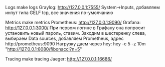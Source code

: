 Logs
make logs
Graylog: http://127.0.0.1:7555/ 
System->Inputs, добавляем инпут типа GELF tcp, все значения по-умолчанию

Metrics
make metrics
Prometheus: http://127.0.0.1:9090/
Grafana: http://127.0.0.1:3000/ 
При первом логине в Графану она попросит установить новый пароль, ставим.
Заходим в шестеренку слева, выбираем Data sources, добавляем Prometheus, адрес http://prometheus:9090
Нагрузку даем через hey: hey -c 5 -z 10m "http://127.0.0.1:8080/fibonacci?n=5"

Tracing
make tracing
Jaeger: http://127.0.0.1:16686/
